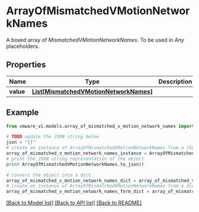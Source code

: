 # ArrayOfMismatchedVMotionNetworkNames

A boxed array of *MismatchedVMotionNetworkNames*. To be used in *Any* placeholders. 

## Properties
Name | Type | Description | Notes
------------ | ------------- | ------------- | -------------
**value** | [**List[MismatchedVMotionNetworkNames]**](MismatchedVMotionNetworkNames.md) |  | 

## Example

```python
from vmware_vi.models.array_of_mismatched_v_motion_network_names import ArrayOfMismatchedVMotionNetworkNames

# TODO update the JSON string below
json = "{}"
# create an instance of ArrayOfMismatchedVMotionNetworkNames from a JSON string
array_of_mismatched_v_motion_network_names_instance = ArrayOfMismatchedVMotionNetworkNames.from_json(json)
# print the JSON string representation of the object
print ArrayOfMismatchedVMotionNetworkNames.to_json()

# convert the object into a dict
array_of_mismatched_v_motion_network_names_dict = array_of_mismatched_v_motion_network_names_instance.to_dict()
# create an instance of ArrayOfMismatchedVMotionNetworkNames from a dict
array_of_mismatched_v_motion_network_names_form_dict = array_of_mismatched_v_motion_network_names.from_dict(array_of_mismatched_v_motion_network_names_dict)
```
[[Back to Model list]](../README.md#documentation-for-models) [[Back to API list]](../README.md#documentation-for-api-endpoints) [[Back to README]](../README.md)



